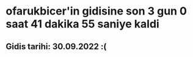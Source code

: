 # ofarukbicer'in gidisine son 3 gun 0 saat 41 dakika 55 saniye kaldi

## Gidis tarihi: 30.09.2022 :(